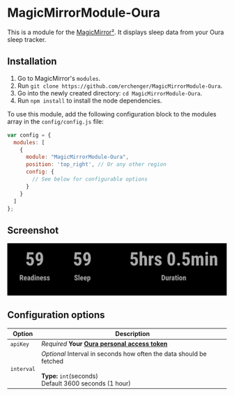 # MagicMirrorModule-Oura

This is a module for the [MagicMirror²](https://github.com/MichMich/MagicMirror/). It displays sleep data from your Oura sleep tracker.

## Installation

1. Go to MagicMirror's `modules`.
2. Run `git clone https://github.com/erchenger/MagicMirrorModule-Oura`. 
3. Go into the newly created directory: `cd MagicMirrorModule-Oura`.
4. Run `npm install` to install the node dependencies.

To use this module, add the following configuration block to the modules array in the `config/config.js` file:

```js
var config = {
  modules: [
    {
      module: "MagicMirrorModule-Oura",
      position: 'top_right', // Or any other region
      config: {
        // See below for configurable options
      }
    }
  ]
};
```

## Screenshot

![](MagicMirrorModule-Oura-screenshot.png)
## Configuration options

| Option    | Description                                                                                                     |
| --------- | --------------------------------------------------------------------------------------------------------------- |
| `apiKey` | _Required_ <b>Your [Oura personal access token](https://cloud.ouraring.com/docs/authentication#personal-access-tokens)</b>                                                                                   |
| `interval` | _Optional_ Interval in seconds how often the data should be fetched <br><br>**Type:** `int`(seconds) <br>Default 3600 seconds (1 hour) |
